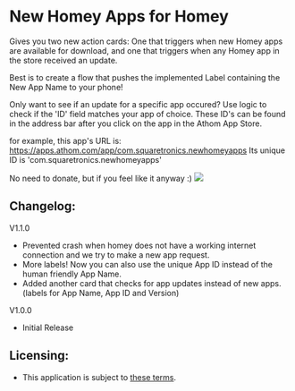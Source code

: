 # New Homey Apps for Homey
Gives you two new action cards:
	One that triggers when new Homey apps are available for download,
	and one that triggers when any Homey app in the store received an update.

Best is to create a flow that pushes the implemented Label containing the New App Name to your phone!


Only want to see if an update for a specific app occured?
Use logic to check if the 'ID' field matches your app of choice.
These ID's can be found in the address bar after you click on the app in the Athom App Store.

for example, this app's URL is:
https://apps.athom.com/app/com.squaretronics.newhomeyapps
Its unique ID is 'com.squaretronics.newhomeyapps'

No need to donate, but if you feel like it anyway :)
[![](https://www.paypalobjects.com/en_US/i/btn/btn_donate_LG.gif)](https://www.paypal.me/squaretronics)

## Changelog:
V1.1.0
* Prevented crash when homey does not have a working internet connection and we try to make a new app request.
* More labels! Now you can also use the unique App ID instead of the human friendly App Name.
* Added another card that checks for app updates instead of new apps. (labels for App Name, App ID and Version)

V1.0.0
* Initial Release

## Licensing:
* This application is subject to [these terms](https://raw.githubusercontent.com/squaretronics/com.squaretronics.newhomeyapps/master/LICENCE).
